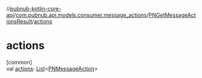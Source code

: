 //[pubnub-kotlin-core-api](../../../index.md)/[com.pubnub.api.models.consumer.message_actions](../index.md)/[PNGetMessageActionsResult](index.md)/[actions](actions.md)

# actions

[common]\
val [actions](actions.md): [List](https://kotlinlang.org/api/latest/jvm/stdlib/kotlin-stdlib/kotlin.collections/-list/index.html)&lt;[PNMessageAction](../-p-n-message-action/index.md)&gt;

